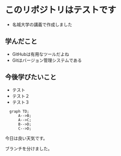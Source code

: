 # このリポジトリはテストです

* 名城大学の講義で作成しました

## 学んだこと

* GitHubは有用なツールだよね
* Gitはバージョン管理システムである

## 今後学びたいこと

* テスト
* テスト２
* テスト３

```mermaid
  graph TD;
      A-->B;
      A-->C;
      B-->D;
      C-->D;
```

今日は良い天気です。

ブランチを分けました。

